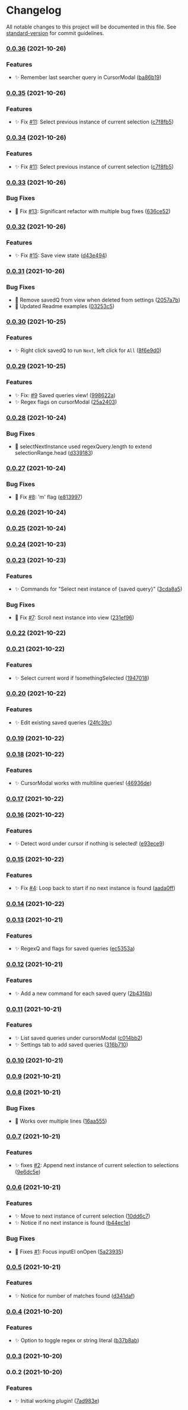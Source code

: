 # Changelog

All notable changes to this project will be documented in this file. See [standard-version](https://github.com/conventional-changelog/standard-version) for commit guidelines.

### [0.0.36](https://github.com/SkepticMystic/advanced-cursors/compare/0.0.35...0.0.36) (2021-10-26)


### Features

* :sparkles: Remember last searcher query in CursorModal ([ba86b19](https://github.com/SkepticMystic/advanced-cursors/commit/ba86b1977cc86fdc15a98212afb0a1e8af57ddcf))

### [0.0.35](https://github.com/SkepticMystic/advanced-cursors/compare/0.0.33...0.0.35) (2021-10-26)


### Features

* :sparkles: Fix [#11](https://github.com/SkepticMystic/advanced-cursors/issues/11): Select previous instance of current selection ([c7f8fb5](https://github.com/SkepticMystic/advanced-cursors/commit/c7f8fb5ea718f5a122c68cfcfad49db76eca1d65))

### [0.0.34](https://github.com/SkepticMystic/advanced-cursors/compare/0.0.33...0.0.34) (2021-10-26)


### Features

* :sparkles: Fix [#11](https://github.com/SkepticMystic/advanced-cursors/issues/11): Select previous instance of current selection ([c7f8fb5](https://github.com/SkepticMystic/advanced-cursors/commit/c7f8fb5ea718f5a122c68cfcfad49db76eca1d65))

### [0.0.33](https://github.com/SkepticMystic/advanced-cursors/compare/0.0.32...0.0.33) (2021-10-26)


### Bug Fixes

* :bug: Fix [#13](https://github.com/SkepticMystic/advanced-cursors/issues/13): Significant refactor with multiple bug fixes ([636ce52](https://github.com/SkepticMystic/advanced-cursors/commit/636ce521d36bcc6cefe207feec951e2c913108f7))

### [0.0.32](https://github.com/SkepticMystic/advanced-cursors/compare/0.0.31...0.0.32) (2021-10-26)


### Features

* :sparkles: Fix [#15](https://github.com/SkepticMystic/advanced-cursors/issues/15): Save view state ([d43e494](https://github.com/SkepticMystic/advanced-cursors/commit/d43e494061519a21b2f7b4ec12a7713f2f62363a))

### [0.0.31](https://github.com/SkepticMystic/advanced-cursors/compare/0.0.30...0.0.31) (2021-10-26)


### Bug Fixes

* :bug: Remove savedQ from view when deleted from settings ([2057a7b](https://github.com/SkepticMystic/advanced-cursors/commit/2057a7b0d1861d37e1ee9a76fe2b7d342ee94927))
* :bug: Updated Readme examples ([03253c5](https://github.com/SkepticMystic/advanced-cursors/commit/03253c50b8d3d1bff58704458fac3e5fc20e76a1))

### [0.0.30](https://github.com/SkepticMystic/advanced-cursors/compare/0.0.29...0.0.30) (2021-10-25)


### Features

* :sparkles: Right click savedQ to run `Next`, left click for `All` ([8f6e9d0](https://github.com/SkepticMystic/advanced-cursors/commit/8f6e9d0f60aa51779fe4f23c228a08f4d680e083))

### [0.0.29](https://github.com/SkepticMystic/advanced-cursors/compare/0.0.28...0.0.29) (2021-10-25)


### Features

* :sparkles: Fix: [#9](https://github.com/SkepticMystic/advanced-cursors/issues/9) Saved queries view! ([998622a](https://github.com/SkepticMystic/advanced-cursors/commit/998622a36cbc76f587e039d586dc7d187c37dc86))
* :sparkles: Regex flags on cursorModal ([25a2403](https://github.com/SkepticMystic/advanced-cursors/commit/25a2403aa6b8bebffd446b600e4ff06aad52c8f8))

### [0.0.28](https://github.com/SkepticMystic/advanced-cursors/compare/0.0.27...0.0.28) (2021-10-24)


### Bug Fixes

* :bug: selectNextInstance used regexQuery.length to extend selectionRange.head ([d339183](https://github.com/SkepticMystic/advanced-cursors/commit/d339183bced2eaa953c7bc6d711f11c1c50fc942))

### [0.0.27](https://github.com/SkepticMystic/advanced-cursors/compare/0.0.26...0.0.27) (2021-10-24)


### Bug Fixes

* :bug: Fix [#8](https://github.com/SkepticMystic/advanced-cursors/issues/8): 'm' flag ([e813997](https://github.com/SkepticMystic/advanced-cursors/commit/e8139975c48e2d1382434afd1849101f4c565279))

### [0.0.26](https://github.com/SkepticMystic/advanced-cursors/compare/0.0.25...0.0.26) (2021-10-24)

### [0.0.25](https://github.com/SkepticMystic/advanced-cursors/compare/0.0.24...0.0.25) (2021-10-24)

### [0.0.24](https://github.com/SkepticMystic/advanced-cursors/compare/0.0.23...0.0.24) (2021-10-23)

### [0.0.23](https://github.com/SkepticMystic/advanced-cursors/compare/0.0.22...0.0.23) (2021-10-23)


### Features

* :sparkles: Commands for "Select next instance of {saved query}" ([3cda8a5](https://github.com/SkepticMystic/advanced-cursors/commit/3cda8a5e88a4e53487c2c97b0c4a280c9e19fa86))


### Bug Fixes

* :bug: Fix [#7](https://github.com/SkepticMystic/advanced-cursors/issues/7): Scroll next instance into view ([231ef96](https://github.com/SkepticMystic/advanced-cursors/commit/231ef960c26f71738668a7f0ff9ec8cc8de368ef))

### [0.0.22](https://github.com/SkepticMystic/advanced-cursors/compare/0.0.21...0.0.22) (2021-10-22)

### [0.0.21](https://github.com/SkepticMystic/advanced-cursors/compare/0.0.20...0.0.21) (2021-10-22)


### Features

* :sparkles: Select current word if !somethingSelected ([1947018](https://github.com/SkepticMystic/advanced-cursors/commit/19470187368dfd2307715914f0031b383fc7c8ca))

### [0.0.20](https://github.com/SkepticMystic/advanced-cursors/compare/0.0.19...0.0.20) (2021-10-22)


### Features

* :sparkles: Edit existing saved queries ([24fc39c](https://github.com/SkepticMystic/advanced-cursors/commit/24fc39c2e1690d7c53b6bdeceb496e5a1af8fbf2))

### [0.0.19](https://github.com/SkepticMystic/advanced-cursors/compare/0.0.18...0.0.19) (2021-10-22)

### [0.0.18](https://github.com/SkepticMystic/advanced-cursors/compare/0.0.17...0.0.18) (2021-10-22)


### Features

* :sparkles: CursorModal works with multiline queries! ([46936de](https://github.com/SkepticMystic/advanced-cursors/commit/46936de6cfa5d4ebb0c3e2da2da1720a36579785))

### [0.0.17](https://github.com/SkepticMystic/advanced-cursors/compare/0.0.16...0.0.17) (2021-10-22)

### [0.0.16](https://github.com/SkepticMystic/advanced-cursors/compare/0.0.15...0.0.16) (2021-10-22)


### Features

* :sparkles: Detect word under cursor if nothing is selected! ([e93ece9](https://github.com/SkepticMystic/advanced-cursors/commit/e93ece95b2af1c13d3e450364e4a59759f8d6bff))

### [0.0.15](https://github.com/SkepticMystic/advanced-cursors/compare/0.0.14...0.0.15) (2021-10-22)


### Features

* :sparkles: Fix [#4](https://github.com/SkepticMystic/advanced-cursors/issues/4): Loop back to start if no next instance is found ([aada0ff](https://github.com/SkepticMystic/advanced-cursors/commit/aada0ff8626ee3cdc2cb363eb9652e68f82ba324))

### [0.0.14](https://github.com/SkepticMystic/advanced-cursors/compare/0.0.13...0.0.14) (2021-10-22)

### [0.0.13](https://github.com/SkepticMystic/advanced-cursors/compare/0.0.12...0.0.13) (2021-10-21)


### Features

* :sparkles: RegexQ and flags for saved queries ([ec5353a](https://github.com/SkepticMystic/advanced-cursors/commit/ec5353a2481bd193634cbaf8d0198763de1993d7))

### [0.0.12](https://github.com/SkepticMystic/advanced-cursors/compare/0.0.11...0.0.12) (2021-10-21)


### Features

* :sparkles: Add a new command for each saved query ([2b43f4b](https://github.com/SkepticMystic/advanced-cursors/commit/2b43f4b6cfea1679bc02b2470816ccc5abf48ea3))

### [0.0.11](https://github.com/SkepticMystic/advanced-cursors/compare/0.0.10...0.0.11) (2021-10-21)


### Features

* :sparkles: List saved queries under cursorsModal ([c014bb2](https://github.com/SkepticMystic/advanced-cursors/commit/c014bb2a68b61145fd9e7724a9e2e4c2b7f1efa2))
* :sparkles: Settings tab to add saved queries ([316b710](https://github.com/SkepticMystic/advanced-cursors/commit/316b7105982e7fcf4d6655c2319d2ab7ab0cda84))

### [0.0.10](https://github.com/SkepticMystic/advanced-cursors/compare/0.0.9...0.0.10) (2021-10-21)

### [0.0.9](https://github.com/SkepticMystic/advanced-cursors/compare/0.0.8...0.0.9) (2021-10-21)

### [0.0.8](https://github.com/SkepticMystic/advanced-cursors/compare/0.0.7...0.0.8) (2021-10-21)


### Bug Fixes

* :bug: Works over multiple lines ([16aa555](https://github.com/SkepticMystic/advanced-cursors/commit/16aa55545ae1dd076c7b40a8eb7d61256cb9bb62))

### [0.0.7](https://github.com/SkepticMystic/advanced-cursors/compare/0.0.6...0.0.7) (2021-10-21)


### Features

* :sparkles: fixes [#2](https://github.com/SkepticMystic/advanced-cursors/issues/2): Append next instance of current selection to selections ([9e6dc5e](https://github.com/SkepticMystic/advanced-cursors/commit/9e6dc5eaa807f292f9fda7592f051741249d3c82))

### [0.0.6](https://github.com/SkepticMystic/advanced-cursors/compare/0.0.5...0.0.6) (2021-10-21)


### Features

* :sparkles: Move to next instance of current selection ([10dd6c7](https://github.com/SkepticMystic/advanced-cursors/commit/10dd6c754854919b1e574dd63994d57d840777f3))
* :sparkles: Notice if no next instance is found ([b44ec1e](https://github.com/SkepticMystic/advanced-cursors/commit/b44ec1eebea94d50c03fbc8928c0244a05247039))


### Bug Fixes

* :bug: Fixes [#1](https://github.com/SkepticMystic/advanced-cursors/issues/1): Focus inputEl onOpen ([5a23935](https://github.com/SkepticMystic/advanced-cursors/commit/5a23935bd0e65cf4124349b0b07168b42c708c36))

### [0.0.5](https://github.com/SkepticMystic/advanced-cursors/compare/0.0.4...0.0.5) (2021-10-21)


### Features

* :sparkles: Notice for number of matches found ([d341daf](https://github.com/SkepticMystic/advanced-cursors/commit/d341dafe81b2a30f10df1c05ae93aa43f71d6597))

### [0.0.4](https://github.com/SkepticMystic/advanced-cursors/compare/0.0.3...0.0.4) (2021-10-20)


### Features

* :sparkles: Option to toggle regex or string literal ([b37b8ab](https://github.com/SkepticMystic/advanced-cursors/commit/b37b8ab3bd51f7e9fab44902961550d01bf256aa))

### [0.0.3](https://github.com/SkepticMystic/advanced-cursors/compare/0.0.2...0.0.3) (2021-10-20)

### 0.0.2 (2021-10-20)


### Features

* :sparkles: Initial working plugin! ([7ad983e](https://github.com/SkepticMystic/advanced-cursors/commit/7ad983ed2b0f0bd0d0ac11693efe9d16d429196f))
